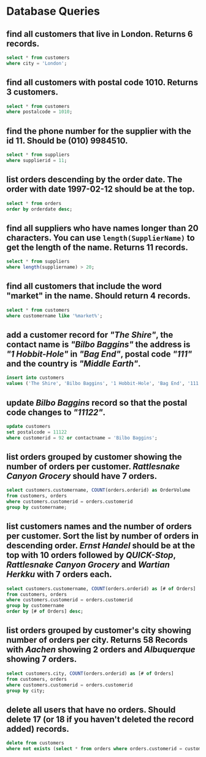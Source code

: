 # Database Queries

## find all customers that live in London. Returns 6 records.
```sql
select * from customers
where city = 'London';
```

## find all customers with postal code 1010. Returns 3 customers.
```sql
select * from customers
where postalcode = 1010;
```

## find the phone number for the supplier with the id 11. Should be (010) 9984510.
```sql
select * from suppliers
where supplierid = 11;
```

## list orders descending by the order date. The order with date 1997-02-12 should be at the top.
```sql
select * from orders
order by orderdate desc;
```

## find all suppliers who have names longer than 20 characters. You can use `length(SupplierName)` to get the length of the name. Returns 11 records.
```sql
select * from suppliers
where length(suppliername) > 20;
```

## find all customers that include the word "market" in the name. Should return 4 records.
```sql
select * from customers
where customername like '%market%';
```

## add a customer record for _"The Shire"_, the contact name is _"Bilbo Baggins"_ the address is _"1 Hobbit-Hole"_ in _"Bag End"_, postal code _"111"_ and the country is _"Middle Earth"_.
```sql
insert into customers
values ('The Shire', 'Bilbo Baggins', '1 Hobbit-Hole', 'Bag End', '111', 'Middle Earth');
```

## update _Bilbo Baggins_ record so that the postal code changes to _"11122"_.
```sql
update customers
set postalcode = 11122
where customerid = 92 or contactname = 'Bilbo Baggins';
```

## list orders grouped by customer showing the number of orders per customer. _Rattlesnake Canyon Grocery_ should have 7 orders.
```sql
select customers.customername, COUNT(orders.orderid) as OrderVolume
from customers, orders
where customers.customerid = orders.customerid
group by customername;
```

## list customers names and the number of orders per customer. Sort the list by number of orders in descending order. _Ernst Handel_ should be at the top with 10 orders followed by _QUICK-Stop_, _Rattlesnake Canyon Grocery_ and _Wartian Herkku_ with 7 orders each.
```sql
select customers.customername, COUNT(orders.orderid) as [# of Orders]
from customers, orders
where customers.customerid = orders.customerid
group by customername
order by [# of Orders] desc;
```

## list orders grouped by customer's city showing number of orders per city. Returns 58 Records with _Aachen_ showing 2 orders and _Albuquerque_ showing 7 orders.
```sql
select customers.city, COUNT(orders.orderid) as [# of Orders]
from customers, orders
where customers.customerid = orders.customerid
group by city;
```

## delete all users that have no orders. Should delete 17 (or 18 if you haven't deleted the record added) records.
```sql
delete from customers
where not exists (select * from orders where orders.customerid = customers.customerid);
```
